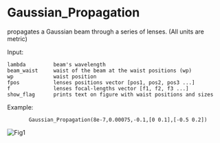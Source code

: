 # Gaussian_Propagation

propagates a Gaussian beam through a series of lenses. (All units are metric)

Input:

    lambda         beam's wavelength
    beam_waist     waist of the beam at the waist positions (wp)
    wp             waist position
    fpos           lenses positions vector [pos1, pos2, pos3 ...]
    f              lenses focal-lengths vector [f1, f2, f3 ...]
    show_flag      prints text on figure with waist positions and sizes
 
Example:


           Gaussian_Propagation(8e-7,0.00075,-0.1,[0 0.1],[-0.5 0.2])
           
           
![Fig1](https://github.com/adinatan/Gaussian_Propagation/pg.png)
